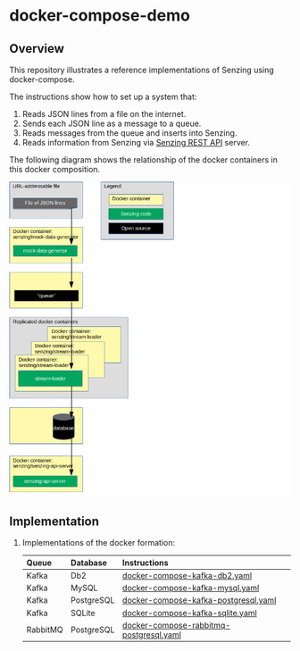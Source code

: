 # docker-compose-demo

## Overview

This repository illustrates a reference implementations of Senzing using docker-compose.

The instructions show how to set up a system that:

1. Reads JSON lines from a file on the internet.
1. Sends each JSON line as a message to a queue.
1. Reads messages from the queue and inserts into Senzing.
1. Reads information from Senzing via [Senzing REST API](https://github.com/Senzing/senzing-rest-api) server.

The following diagram shows the relationship of the docker containers in this docker composition.

![Image of architecture](docs/img-architecture/architecture.png)

## Implementation

1. Implementations of the docker formation:

    | Queue | Database | Instructions |
    |-------|----------|--------------|
    | Kafka | Db2 | [docker-compose-kafka-db2.yaml](docs/docker-compose-kafka-db2/README.md) |
    | Kafka | MySQL | [docker-compose-kafka-mysql.yaml](docs/docker-compose-kafka-mysql/README.md) |
    | Kafka | PostgreSQL | [docker-compose-kafka-postgresql.yaml](docs/docker-compose-kafka-postgresql/README.md) |
    | Kafka | SQLite | [docker-compose-kafka-sqlite.yaml](docs/docker-compose-kafka-sqlite/README.md) |
    | RabbitMQ | PostgreSQL | [docker-compose-rabbitmq-postgresql.yaml](docs/docker-compose-rabbitmq-postgresql/README.md) |
